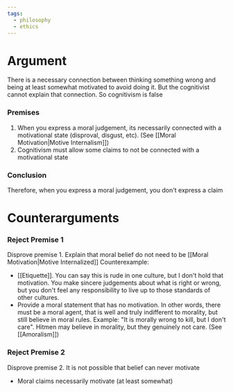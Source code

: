 ```yaml
---
tags:
  - philosophy
  - ethics
---
```

# Argument
There is a necessary connection between thinking something wrong and being at least somewhat motivated to avoid doing it. But the cognitivist
cannot explain that connection. So cognitivism is false
### Premises
1. When you express a moral judgement, its necessarily connected with a motivational state (disproval, disgust, etc). (See [[Moral Motivation|Motive Internalism]])
2. Cognitivism must allow some claims to not be connected with a motivational state
### Conclusion
Therefore, when you express a moral judgement, you don't express a claim
# Counterarguments
### Reject Premise 1
Disprove premise 1. Explain that moral belief do not need to be [[Moral Motivation|Motive Internalized]]
Counterexample:
- [[Etiquette]]. You can say this is rude in one culture, but I don't hold that motivation. You make sincere judgements about what is right or wrong, but you don't feel any responsibility to live up to those standards of other cultures.
- Provide a moral statement that has no motivation. In other words, there must be a moral agent, that is well and truly indifferent to morality, but still believe in moral rules. Example:
   "It is morally wrong to kill, but I don't care". Hitmen may believe in morality, but they genuinely not care. (See [[Amoralism]])
### Reject Premise 2
Disprove premise 2. It is not possible that belief can never motivate
- Moral claims necessarily motivate (at least somewhat)
